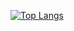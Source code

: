 [![Top Langs](https://github-readme-stats.vercel.app/api/top-langs/?username=mariel-rs&layout=compact&hide=jupyter%20notebook)](https://github.com/mariel-rs/github-readme-stats)